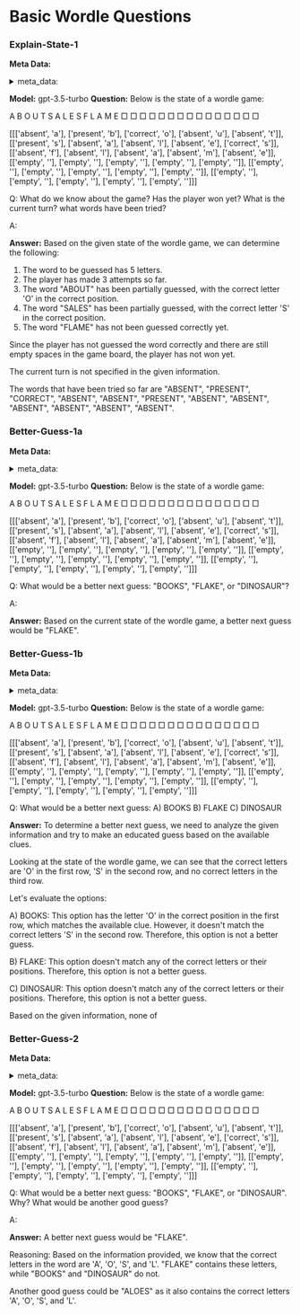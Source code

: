 # Basic Wordle Questions
### Explain-State-1
**Meta Data:**

<details>
<summary>meta_data:</summary>

- sheet_name: Basic
- name: Explain-State-1
- description: given a wordle game state, explain what we know about the game
- answer_type: free-response, multi-question
- answer_suggested_length: 300
- question_assets: plain-text-board, python-nyt-board
- prompt_style: QA


</details>

**Model:**
gpt-3.5-turbo
**Question:**
Below is the state of a wordle game:

A B O U T
S A L E S
F L A M E
□ □ □ □ □
□ □ □ □ □
□ □ □ □ □

[[['absent', 'a'], ['present', 'b'], ['correct', 'o'], ['absent', 'u'], ['absent', 't']], [['present', 's'], ['absent', 'a'], ['absent', 'l'], ['absent', 'e'], ['correct', 's']], [['absent', 'f'], ['absent', 'l'], ['absent', 'a'], ['absent', 'm'], ['absent', 'e']], [['empty', ''], ['empty', ''], ['empty', ''], ['empty', ''], ['empty', '']], [['empty', ''], ['empty', ''], ['empty', ''], ['empty', ''], ['empty', '']], [['empty', ''], ['empty', ''], ['empty', ''], ['empty', ''], ['empty', '']]]

Q: What do we know about the game? Has the player won yet? What is the current turn? what words have been tried?

A:

**Answer:**
Based on the given state of the wordle game, we can determine the following:

1. The word to be guessed has 5 letters.
2. The player has made 3 attempts so far.
3. The word "ABOUT" has been partially guessed, with the correct letter 'O' in the correct position.
4. The word "SALES" has been partially guessed, with the correct letter 'S' in the correct position.
5. The word "FLAME" has not been guessed correctly yet.

Since the player has not guessed the word correctly and there are still empty spaces in the game board, the player has not won yet.

The current turn is not specified in the given information.

The words that have been tried so far are "ABSENT", "PRESENT", "CORRECT", "ABSENT", "ABSENT", "PRESENT", "ABSENT", "ABSENT", "ABSENT", "ABSENT", "ABSENT", "ABSENT".

### Better-Guess-1a
**Meta Data:**

<details>
<summary>meta_data:</summary>

- sheet_name: Basic
- name: Better-Guess-1a
- description: given a wordle game state, make the best guess from choices supplied.
- answer_type: multiple-choice
- answer_suggested_length: 5
- question_assets: plain-text-board, python-nyt-board


</details>

**Model:**
gpt-3.5-turbo
**Question:**
Below is the state of a wordle game:

A B O U T
S A L E S
F L A M E
□ □ □ □ □
□ □ □ □ □
□ □ □ □ □

[[['absent', 'a'], ['present', 'b'], ['correct', 'o'], ['absent', 'u'], ['absent', 't']], [['present', 's'], ['absent', 'a'], ['absent', 'l'], ['absent', 'e'], ['correct', 's']], [['absent', 'f'], ['absent', 'l'], ['absent', 'a'], ['absent', 'm'], ['absent', 'e']], [['empty', ''], ['empty', ''], ['empty', ''], ['empty', ''], ['empty', '']], [['empty', ''], ['empty', ''], ['empty', ''], ['empty', ''], ['empty', '']], [['empty', ''], ['empty', ''], ['empty', ''], ['empty', ''], ['empty', '']]]

Q: What would be a better next guess: "BOOKS", "FLAKE", or "DINOSAUR"?

A: 

**Answer:**
Based on the current state of the wordle game, a better next guess would be "FLAKE".

### Better-Guess-1b
**Meta Data:**

<details>
<summary>meta_data:</summary>

- sheet_name: Basic
- name: Better-Guess-1b
- description: given a wordle game state, make the best guess from choices supplied.
- answer_type: multiple-choice
- answer_suggested_length: 5
- question_assets: plain-text-board, python-nyt-board


</details>

**Model:**
gpt-3.5-turbo
**Question:**
Below is the state of a wordle game:

A B O U T
S A L E S
F L A M E
□ □ □ □ □
□ □ □ □ □
□ □ □ □ □

[[['absent', 'a'], ['present', 'b'], ['correct', 'o'], ['absent', 'u'], ['absent', 't']], [['present', 's'], ['absent', 'a'], ['absent', 'l'], ['absent', 'e'], ['correct', 's']], [['absent', 'f'], ['absent', 'l'], ['absent', 'a'], ['absent', 'm'], ['absent', 'e']], [['empty', ''], ['empty', ''], ['empty', ''], ['empty', ''], ['empty', '']], [['empty', ''], ['empty', ''], ['empty', ''], ['empty', ''], ['empty', '']], [['empty', ''], ['empty', ''], ['empty', ''], ['empty', ''], ['empty', '']]]

Q: What would be a better next guess: 
A) BOOKS
B) FLAKE
C) DINOSAUR


**Answer:**
To determine a better next guess, we need to analyze the given information and try to make an educated guess based on the available clues.

Looking at the state of the wordle game, we can see that the correct letters are 'O' in the first row, 'S' in the second row, and no correct letters in the third row. 

Let's evaluate the options:

A) BOOKS: This option has the letter 'O' in the correct position in the first row, which matches the available clue. However, it doesn't match the correct letters 'S' in the second row. Therefore, this option is not a better guess.

B) FLAKE: This option doesn't match any of the correct letters or their positions. Therefore, this option is not a better guess.

C) DINOSAUR: This option doesn't match any of the correct letters or their positions. Therefore, this option is not a better guess.

Based on the given information, none of

### Better-Guess-2
**Meta Data:**

<details>
<summary>meta_data:</summary>

- sheet_name: Basic
- name: Better-Guess-2
- description: given a wordle game state, determine best guess and explain why.
- answer_type: free response, multi-question
- answer_suggested_length: 300
- question_assets: plain-text-board, python-nyt-board


</details>

**Model:**
gpt-3.5-turbo
**Question:**
Below is the state of a wordle game:

A B O U T
S A L E S
F L A M E
□ □ □ □ □
□ □ □ □ □
□ □ □ □ □

[[['absent', 'a'], ['present', 'b'], ['correct', 'o'], ['absent', 'u'], ['absent', 't']], [['present', 's'], ['absent', 'a'], ['absent', 'l'], ['absent', 'e'], ['correct', 's']], [['absent', 'f'], ['absent', 'l'], ['absent', 'a'], ['absent', 'm'], ['absent', 'e']], [['empty', ''], ['empty', ''], ['empty', ''], ['empty', ''], ['empty', '']], [['empty', ''], ['empty', ''], ['empty', ''], ['empty', ''], ['empty', '']], [['empty', ''], ['empty', ''], ['empty', ''], ['empty', ''], ['empty', '']]]

Q: What would be a better next guess: "BOOKS", "FLAKE", or "DINOSAUR". Why? What would be another good guess?

A: 

**Answer:**
A better next guess would be "FLAKE". 

Reasoning: Based on the information provided, we know that the correct letters in the word are 'A', 'O', 'S', and 'L'. "FLAKE" contains these letters, while "BOOKS" and "DINOSAUR" do not. 

Another good guess could be "ALOES" as it also contains the correct letters 'A', 'O', 'S', and 'L'.

